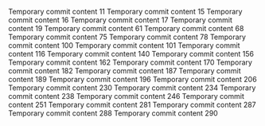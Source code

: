 Temporary commit content 11
Temporary commit content 15
Temporary commit content 16
Temporary commit content 17
Temporary commit content 19
Temporary commit content 61
Temporary commit content 68
Temporary commit content 75
Temporary commit content 78
Temporary commit content 100
Temporary commit content 101
Temporary commit content 116
Temporary commit content 140
Temporary commit content 156
Temporary commit content 162
Temporary commit content 170
Temporary commit content 182
Temporary commit content 187
Temporary commit content 189
Temporary commit content 196
Temporary commit content 206
Temporary commit content 230
Temporary commit content 234
Temporary commit content 238
Temporary commit content 246
Temporary commit content 251
Temporary commit content 281
Temporary commit content 287
Temporary commit content 288
Temporary commit content 290
